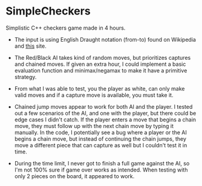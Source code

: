 SimpleCheckers
==============

Simplistic C++ checkers game made in 4 hours.

* The input is using English Draught notation (from-to) found on Wikipedia and [this] site.

* The Red/Black AI takes kind of random moves, but prioritizes captures and chained moves. If given an extra hour, I could implement a basic evaluation function and minimax/negamax to make it have a primitive strategy.

* From what I was able to test, you the player as white, can only make valid moves and if a capture move is available, you must take it.

* Chained jump moves appear to work for both AI and the player. I tested out a few scenarios of the AI, and one with the player, but there could be edge cases I didn't catch. If the player enters a move that begins a chain move, they must follow up with the next chain move by typing it manually. In the code, I potentially see a bug where a player or the AI begins a chain move, but instead of continuing the chain jumps, they move a different piece that can capture as well but I couldn't test it in time.

* During the time limit, I never got to finish a full game against the AI, so I'm not 100% sure if game over works as intended. When testing with only 2 pieces on the board, it appeared to work.


[this]: http://www.bobnewell.net/nucleus/checkers.php?itemid=289
